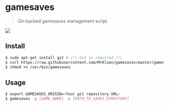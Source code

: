 # gamesaves
> Git-backed gamesaves management script.

[![](http://www.wtfpl.net/wp-content/uploads/2012/12/wtfpl-badge-2.png)](http://www.wtfpl.net/)

## Install 

```bash 
$ sudo apt-get install git # /!\ Git is required /!\
$ curl https://raw.githubusercontent.com/MrKloan/gamesaves/master/gamesaves > /usr/bin/gamesaves
$ chmod +x /usr/bin/gamesaves
```

## Usage

```bash
$ export GAMESAVES_ORIGIN=<Your git repository URL>
$ gamesaves -g [GAME_NAME] -p [PATH_TO_SAVES_DIRECTORY]
```